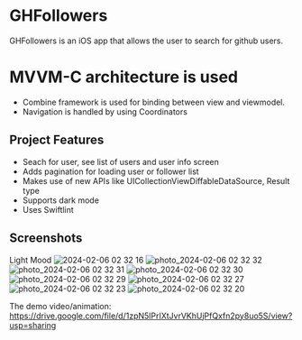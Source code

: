 # GHFollowers

GHFollowers is an iOS app that allows the user to search for github users.
# MVVM-C architecture is used
- Combine framework is used for binding between view and viewmodel.
- Navigation is handled by using Coordinators

## Project Features
- Seach for user, see list of users and user info screen
- Adds pagination for loading user or follower list
- Makes use of new APIs like UICollectionViewDiffableDataSource, Result type
- Supports dark mode
- Uses Swiftlint

## Screenshots
Light Mood
![2024-02-06 02 32 16](https://github.com/zhshakuali/GHFollowers/assets/119519373/9881e838-e92b-4470-afc9-53aaf509b795)
![photo_2024-02-06 02 32 32](https://github.com/zhshakuali/GHFollowers/assets/119519373/5d7c6d1a-d374-4f94-8f8a-2e57fc550690)
![photo_2024-02-06 02 32 31](https://github.com/zhshakuali/GHFollowers/assets/119519373/8710d13f-252a-468e-9e8c-58684f9baf60)
![photo_2024-02-06 02 32 30](https://github.com/zhshakuali/GHFollowers/assets/119519373/93b5dcc7-e6ca-4b7c-986c-59146d358d6c)
![photo_2024-02-06 02 32 29](https://github.com/zhshakuali/GHFollowers/assets/119519373/c1a6b881-cd6f-4896-b398-e70e52cc4a57)
![photo_2024-02-06 02 32 27](https://github.com/zhshakuali/GHFollowers/assets/119519373/210bddd5-236b-4c0f-b4f1-ea8fd4b0aae2)
![photo_2024-02-06 02 32 23](https://github.com/zhshakuali/GHFollowers/assets/119519373/351ead2c-47aa-43e7-9cd4-05f8a3973edc)
![photo_2024-02-06 02 32 20](https://github.com/zhshakuali/GHFollowers/assets/119519373/d98b96a5-0984-4627-84a9-7924a0c98e4c)



The demo video/animation: https://drive.google.com/file/d/1zpN5lPrIXtJvrVKhUjPfQxfn2py8uo5S/view?usp=sharing
